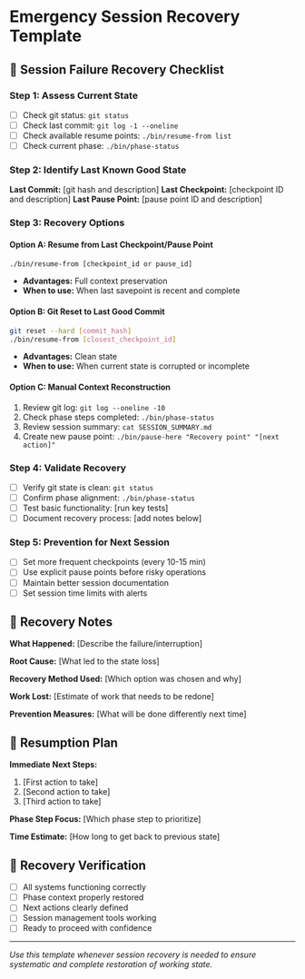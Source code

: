 # Emergency Session Recovery Template

## 🚨 Session Failure Recovery Checklist

### Step 1: Assess Current State
- [ ] Check git status: `git status`
- [ ] Check last commit: `git log -1 --oneline`
- [ ] Check available resume points: `./bin/resume-from list`
- [ ] Check current phase: `./bin/phase-status`

### Step 2: Identify Last Known Good State
**Last Commit:** [git hash and description]
**Last Checkpoint:** [checkpoint ID and description]
**Last Pause Point:** [pause point ID and description]

### Step 3: Recovery Options

#### Option A: Resume from Last Checkpoint/Pause Point
```bash
./bin/resume-from [checkpoint_id or pause_id]
```
- **Advantages:** Full context preservation
- **When to use:** When last savepoint is recent and complete

#### Option B: Git Reset to Last Good Commit
```bash
git reset --hard [commit_hash]
./bin/resume-from [closest_checkpoint_id]
```
- **Advantages:** Clean state
- **When to use:** When current state is corrupted or incomplete

#### Option C: Manual Context Reconstruction
1. Review git log: `git log --oneline -10`
2. Check phase steps completed: `./bin/phase-status`
3. Review session summary: `cat SESSION_SUMMARY.md`
4. Create new pause point: `./bin/pause-here "Recovery point" "[next action]"`

### Step 4: Validate Recovery
- [ ] Verify git state is clean: `git status`
- [ ] Confirm phase alignment: `./bin/phase-status`
- [ ] Test basic functionality: [run key tests]
- [ ] Document recovery process: [add notes below]

### Step 5: Prevention for Next Session
- [ ] Set more frequent checkpoints (every 10-15 min)
- [ ] Use explicit pause points before risky operations
- [ ] Maintain better session documentation
- [ ] Set session time limits with alerts

## 📝 Recovery Notes

**What Happened:** [Describe the failure/interruption]

**Root Cause:** [What led to the state loss]

**Recovery Method Used:** [Which option was chosen and why]

**Work Lost:** [Estimate of work that needs to be redone]

**Prevention Measures:** [What will be done differently next time]

## 🎯 Resumption Plan

**Immediate Next Steps:**
1. [First action to take]
2. [Second action to take]
3. [Third action to take]

**Phase Step Focus:** [Which phase step to prioritize]

**Time Estimate:** [How long to get back to previous state]

## 🔄 Recovery Verification

- [ ] All systems functioning correctly
- [ ] Phase context properly restored
- [ ] Next actions clearly defined
- [ ] Session management tools working
- [ ] Ready to proceed with confidence

---

*Use this template whenever session recovery is needed to ensure systematic and complete restoration of working state.*